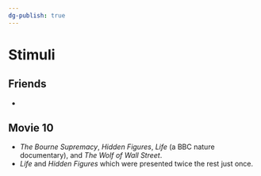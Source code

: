```yaml
---
dg-publish: true
---
```


# Stimuli
## Friends
- 
## Movie 10
- _The Bourne Supremacy_, _Hidden Figures_, _Life_ (a BBC nature documentary), and _The Wolf of Wall Street_.
- _Life_ and _Hidden Figures_ which were presented twice the rest just once.